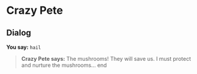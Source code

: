 # Crazy Pete
## Dialog

**You say:** `hail`



>**Crazy Pete says:** The mushrooms!  They will save us.  I must protect and nurture the mushrooms...
end
